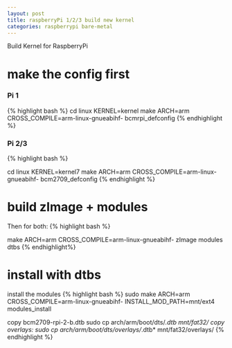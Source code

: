 ```yaml
---
layout: post
title: raspberryPi 1/2/3 build new kernel
categories: raspberrypi bare-metal
---
```

Build Kernel for RaspberryPi

<!-- more -->

make the config first
=====================

### Pi 1


{% highlight bash %}
cd linux
KERNEL=kernel
make ARCH=arm CROSS_COMPILE=arm-linux-gnueabihf- bcmrpi_defconfig
{% endhighlight %}

### Pi 2/3
{% highlight bash %}

cd linux
KERNEL=kernel7
make ARCH=arm CROSS_COMPILE=arm-linux-gnueabihf- bcm2709_defconfig
{% endhighlight %}

build zImage + modules
==============
Then for both:
{% highlight bash %}

make ARCH=arm CROSS_COMPILE=arm-linux-gnueabihf-  zImage modules dtbs
{% endhighlight%}

install with dtbs
=================
install the modules
{% highlight bash %}
sudo make ARCH=arm CROSS_COMPILE=arm-linux-gnueabihf- INSTALL_MOD_PATH=mnt/ext4 modules_install

copy bcm2709-rpi-2-b.dtb
sudo cp arch/arm/boot/dts/*.dtb mnt/fat32/
copy overlays:
sudo cp arch/arm/boot/dts/overlays/*.dtb* mnt/fat32/overlays/
{% endhighlight %}
